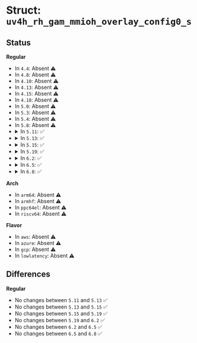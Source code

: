 # Struct: <code>uv4h_rh_gam_mmioh_overlay_config0_s</code>

## Status
<b>Regular</b>
<ul>
<li>
In <code>4.4</code>: Absent ⚠️
</li>
<li>
In <code>4.8</code>: Absent ⚠️
</li>
<li>
In <code>4.10</code>: Absent ⚠️
</li>
<li>
In <code>4.13</code>: Absent ⚠️
</li>
<li>
In <code>4.15</code>: Absent ⚠️
</li>
<li>
In <code>4.18</code>: Absent ⚠️
</li>
<li>
In <code>5.0</code>: Absent ⚠️
</li>
<li>
In <code>5.3</code>: Absent ⚠️
</li>
<li>
In <code>5.4</code>: Absent ⚠️
</li>
<li>
In <code>5.8</code>: Absent ⚠️
</li>
<li>
<details>
<summary>In <code>5.11</code>: ✅</summary>

```c
struct uv4h_rh_gam_mmioh_overlay_config0_s {
    long unsigned int rsvd_0_25;
    long unsigned int base;
    long unsigned int m_io;
    long unsigned int n_io;
    long unsigned int rsvd_56_62;
    long unsigned int enable;
};
```
</details>
</li>
<li>
<details>
<summary>In <code>5.13</code>: ✅</summary>

```c
struct uv4h_rh_gam_mmioh_overlay_config0_s {
    long unsigned int rsvd_0_25;
    long unsigned int base;
    long unsigned int m_io;
    long unsigned int n_io;
    long unsigned int rsvd_56_62;
    long unsigned int enable;
};
```
</details>
</li>
<li>
<details>
<summary>In <code>5.15</code>: ✅</summary>

```c
struct uv4h_rh_gam_mmioh_overlay_config0_s {
    long unsigned int rsvd_0_25;
    long unsigned int base;
    long unsigned int m_io;
    long unsigned int n_io;
    long unsigned int rsvd_56_62;
    long unsigned int enable;
};
```
</details>
</li>
<li>
<details>
<summary>In <code>5.19</code>: ✅</summary>

```c
struct uv4h_rh_gam_mmioh_overlay_config0_s {
    long unsigned int rsvd_0_25;
    long unsigned int base;
    long unsigned int m_io;
    long unsigned int n_io;
    long unsigned int rsvd_56_62;
    long unsigned int enable;
};
```
</details>
</li>
<li>
<details>
<summary>In <code>6.2</code>: ✅</summary>

```c
struct uv4h_rh_gam_mmioh_overlay_config0_s {
    long unsigned int rsvd_0_25;
    long unsigned int base;
    long unsigned int m_io;
    long unsigned int n_io;
    long unsigned int rsvd_56_62;
    long unsigned int enable;
};
```
</details>
</li>
<li>
<details>
<summary>In <code>6.5</code>: ✅</summary>

```c
struct uv4h_rh_gam_mmioh_overlay_config0_s {
    long unsigned int rsvd_0_25;
    long unsigned int base;
    long unsigned int m_io;
    long unsigned int n_io;
    long unsigned int rsvd_56_62;
    long unsigned int enable;
};
```
</details>
</li>
<li>
<details>
<summary>In <code>6.8</code>: ✅</summary>

```c
struct uv4h_rh_gam_mmioh_overlay_config0_s {
    long unsigned int rsvd_0_25;
    long unsigned int base;
    long unsigned int m_io;
    long unsigned int n_io;
    long unsigned int rsvd_56_62;
    long unsigned int enable;
};
```
</details>
</li>
</ul>
<b>Arch</b>
<ul>
<li>
In <code>arm64</code>: Absent ⚠️
</li>
<li>
In <code>armhf</code>: Absent ⚠️
</li>
<li>
In <code>ppc64el</code>: Absent ⚠️
</li>
<li>
In <code>riscv64</code>: Absent ⚠️
</li>
</ul>
<b>Flavor</b>
<ul>
<li>
In <code>aws</code>: Absent ⚠️
</li>
<li>
In <code>azure</code>: Absent ⚠️
</li>
<li>
In <code>gcp</code>: Absent ⚠️
</li>
<li>
In <code>lowlatency</code>: Absent ⚠️
</li>
</ul>

## Differences
<b>Regular</b>
<ul>
<li>
No changes between <code>5.11</code> and <code>5.13</code> ✅
</li>
<li>
No changes between <code>5.13</code> and <code>5.15</code> ✅
</li>
<li>
No changes between <code>5.15</code> and <code>5.19</code> ✅
</li>
<li>
No changes between <code>5.19</code> and <code>6.2</code> ✅
</li>
<li>
No changes between <code>6.2</code> and <code>6.5</code> ✅
</li>
<li>
No changes between <code>6.5</code> and <code>6.8</code> ✅
</li>
</ul>
